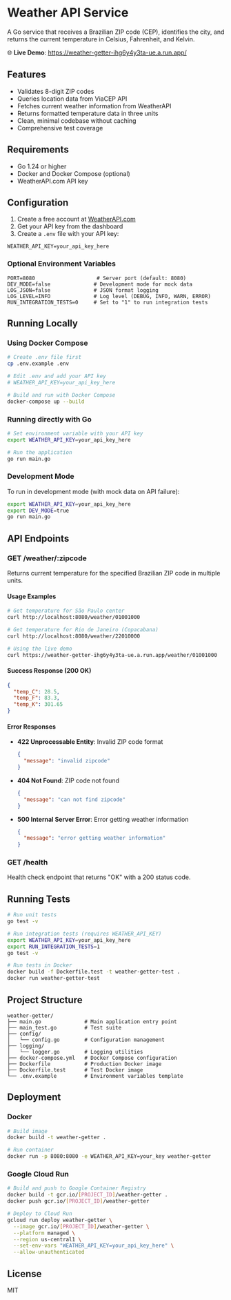 # Weather API Service

A Go service that receives a Brazilian ZIP code (CEP), identifies the city, and returns the current temperature in Celsius, Fahrenheit, and Kelvin.

🌐 **Live Demo**: https://weather-getter-ihg6y4y3ta-ue.a.run.app/

## Features

- Validates 8-digit ZIP codes
- Queries location data from ViaCEP API
- Fetches current weather information from WeatherAPI
- Returns formatted temperature data in three units
- Clean, minimal codebase without caching
- Comprehensive test coverage

## Requirements

- Go 1.24 or higher
- Docker and Docker Compose (optional)
- WeatherAPI.com API key

## Configuration

1. Create a free account at [WeatherAPI.com](https://www.weatherapi.com/)
2. Get your API key from the dashboard
3. Create a `.env` file with your API key:

```
WEATHER_API_KEY=your_api_key_here
```

### Optional Environment Variables

```
PORT=8080                    # Server port (default: 8080)
DEV_MODE=false              # Development mode for mock data
LOG_JSON=false              # JSON format logging
LOG_LEVEL=INFO              # Log level (DEBUG, INFO, WARN, ERROR)
RUN_INTEGRATION_TESTS=0     # Set to "1" to run integration tests
```

## Running Locally

### Using Docker Compose

```bash
# Create .env file first
cp .env.example .env

# Edit .env and add your API key
# WEATHER_API_KEY=your_api_key_here

# Build and run with Docker Compose
docker-compose up --build
```

### Running directly with Go

```bash
# Set environment variable with your API key
export WEATHER_API_KEY=your_api_key_here

# Run the application
go run main.go
```

### Development Mode

To run in development mode (with mock data on API failure):

```bash
export WEATHER_API_KEY=your_api_key_here
export DEV_MODE=true
go run main.go
```

## API Endpoints

### GET /weather/:zipcode

Returns current temperature for the specified Brazilian ZIP code in multiple units.

#### Usage Examples

```bash
# Get temperature for São Paulo center
curl http://localhost:8080/weather/01001000

# Get temperature for Rio de Janeiro (Copacabana)
curl http://localhost:8080/weather/22010000

# Using the live demo
curl https://weather-getter-ihg6y4y3ta-ue.a.run.app/weather/01001000
```

#### Success Response (200 OK)

```json
{
  "temp_C": 28.5,
  "temp_F": 83.3,
  "temp_K": 301.65
}
```

#### Error Responses

- **422 Unprocessable Entity**: Invalid ZIP code format
  ```json
  {
    "message": "invalid zipcode"
  }
  ```

- **404 Not Found**: ZIP code not found
  ```json
  {
    "message": "can not find zipcode"
  }
  ```

- **500 Internal Server Error**: Error getting weather information
  ```json
  {
    "message": "error getting weather information"
  }
  ```

### GET /health

Health check endpoint that returns "OK" with a 200 status code.

## Running Tests

```bash
# Run unit tests
go test -v

# Run integration tests (requires WEATHER_API_KEY)
export WEATHER_API_KEY=your_api_key_here
export RUN_INTEGRATION_TESTS=1
go test -v

# Run tests in Docker
docker build -f Dockerfile.test -t weather-getter-test .
docker run weather-getter-test
```

## Project Structure

```
weather-getter/
├── main.go              # Main application entry point
├── main_test.go         # Test suite
├── config/
│   └── config.go        # Configuration management
├── logging/
│   └── logger.go        # Logging utilities
├── docker-compose.yml   # Docker Compose configuration
├── Dockerfile           # Production Docker image
├── Dockerfile.test      # Test Docker image
└── .env.example         # Environment variables template
```

## Deployment

### Docker

```bash
# Build image
docker build -t weather-getter .

# Run container
docker run -p 8080:8080 -e WEATHER_API_KEY=your_key weather-getter
```

### Google Cloud Run

```bash
# Build and push to Google Container Registry
docker build -t gcr.io/[PROJECT_ID]/weather-getter .
docker push gcr.io/[PROJECT_ID]/weather-getter

# Deploy to Cloud Run
gcloud run deploy weather-getter \
  --image gcr.io/[PROJECT_ID]/weather-getter \
  --platform managed \
  --region us-central1 \
  --set-env-vars "WEATHER_API_KEY=your_api_key_here" \
  --allow-unauthenticated
```

## License

MIT

